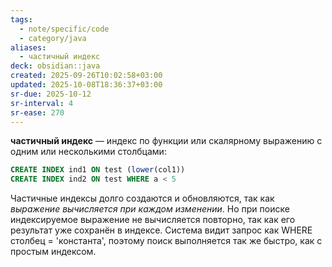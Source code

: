 ```yaml
---
tags:
  - note/specific/code
  - category/java
aliases:
  - частичный индекс
deck: obsidian::java
created: 2025-09-26T10:02:58+03:00
updated: 2025-10-08T18:36:37+03:00
sr-due: 2025-10-12
sr-interval: 4
sr-ease: 270
---
```


**частичный индекс**
—
индекс по функции или скалярному выражению с одним или несколькими столбцами:
```sql
CREATE INDEX ind1 ON test (lower(col1))
CREATE INDEX ind2 ON test WHERE a < 5
```
Частичные индексы долго создаются и обновляются, так как *выражение вычисляется при каждом изменении*. Но при поиске индексируемое выражение не вычисляется повторно, так как его результат уже сохранён в индексе. Система видит запрос как WHERE столбец = 'константа', поэтому поиск выполняется так же быстро, как с простым индексом.
